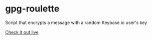 # gpg-roulette
Script that encrypts a message with a random Keybase.io user's key

[Check it out live](https://tilde.town/~von/gpg-roulette/)
